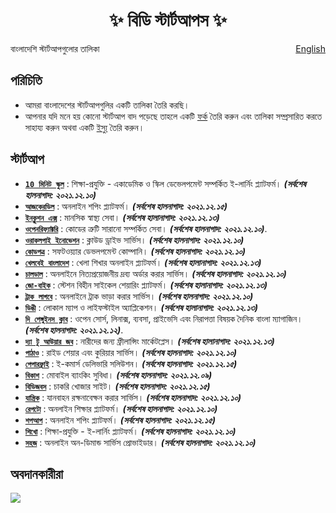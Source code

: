 <h1 align="center">
    ✨ বিডি স্টার্টআপস ✨
</h1>

<p style="text-align:left;">
    বাংলাদেশি স্টার্টআপগুলোর তালিকা
    <span style="float:right;">
      <a href = "https://the-penguins-club.github.io/bd-startups/README.en">English</a>  
    </span>
</p>


## পরিচিতি
- আমরা বাংলাদেশের স্টার্টআপগুলির একটি তালিকা তৈরি করছি।
- আপনার যদি মনে হয় কোনো স্টার্টআপ বাদ পড়েছে তাহলে একটি [ফর্ক](https://github.com/fazlerabbi37/b-startups/fork) তৈরি করুন এবং তালিকা সম্প্রসারিত করতে সাহায্য করুন অথবা একটি [ইস্যু](https://github.com/fazlerabbi37/b-startups/issues) তৈরি করুন।

## স্টার্টআপ
- [**`10 মিনিট স্কুল`**](https://10minuteschool.com) : শিক্ষা-প্রযুক্তি - একাডেমিক ও স্কিল ডেভেলপমেন্ট সম্পর্কিত ই-লার্নিং প্ল্যাটফর্ম। ***(সর্বশেষ হালনাগাদ: ২০২১.১২.১০)***
- [**`আজকেরডিল`**](https://ajkerdeal.com) : অনলাইন শপিং প্ল্যাটফর্ম। ***(সর্বশেষ হালনাগাদ: ২০২১.১২.১৫)***
- [**`ইনক্লুশন এক্স`**](https://inclusionx.org/) : মানসিক স্বাস্থ্য সেবা। ***(সর্বশেষ হালানাগাদ: ২০২১.১২.১৩)***
- [**`ওপেনরিফ্যাক্টরি`**](https://www.openrefactory.com) : কোডের ত্রুটি সারানো সম্পর্কিত সেবা। ***(সর্বশেষ হালনাগাদ: ২০২১.১২.১০)***.
- [**`ওরাকলপাই ইনোভেশন`**](https://oraclepii.com) : ক্লাউড ড্রাইভ সার্ভিস। ***(সর্বশেষ হালনাগাদ: ২০২১.১২.১০)***
- [**`কোডপত্র`**](https://codepotro.com) : সফটওয়্যার ডেভলপমেন্ট কোম্পানি। ***(সর্বশেষ হালনাগাদ: ২০২১.১২.১০)***
- [**`খেলবেই বাংলাদেশ`**](https://kbangla.com/) : খেলা শিখার অনলাইন প্ল্যাটফর্ম। ***(সর্বশেষ হালানাগাদ: ২০২১.১২.১৩)***
- [**`চালডাল`**](https://chaldal.com) : অনলাইনে নিত্যপ্রয়োজনীয় দ্রব্য অর্ডার করার সার্ভিস। ***(সর্বশেষ হালনাগাদ: ২০২১.১২.১০)***
- [**`জো-বাইক`**](https://www.jo.bike/) : স্টেশন বিহীন সাইকেল শেয়ারিং প্ল্যাটফর্ম। ***(সর্বশেষ হালানাগাদ: ২০২১.১২.১৩)***
- [**`ট্রাক লাগবে`**](http://www.trucklagbe.com) : অনলাইনে ট্রাক ভাড়া করার সার্ভিস। ***(সর্বশেষ হালনাগাদ: ২০২১.১২.১০)***
- [**`ডিঙী`**](https://www.dingi.tech/) : লোকাল ম্যাপ ও লাইফস্টাইল অ্যাপ্লিকেশন। ***(সর্বশেষ হালানাগাদ: ২০২১.১২.১৩)*** 
- [**`দি পেঙ্গুইনস ক্লাব`**](https://thepenguins.club/) : ওপেন সোর্স, লিনাক্স, ব্যবসা, প্রাইভেসি এবং নিরাপত্তা বিষয়ক দৈনিক বাংলা ম্যাগাজিন। ***(সর্বশেষ হালনাগাদ: ২০২১.১২.১২)***.
- [**`দ্যা টু আউয়ার জব`**](https://the2hourjob.com/) : নারীদের জন্য ফ্রীলান্সিং মার্কেটপ্লেস। ***(সর্বশেষ হালানাগাদ: ২০২১.১২.১৩)*** 
- [**`পাঠাও`**](https://pathao.com/) : রাইড শেয়ার এবং কুরিয়ার সার্ভিস। ***(সর্বশেষ হালনাগাদ: ২০২১.১২.১০)***
- [**`পেপারফ্লাই‍`**](http://www.paperfly.com.bd/) : ই-কমার্স ডেলিভারি সলিউশন। ***(সর্বশেষ হালনাগাদ: ২০২১.১২.১৫)***
- [**`বিকাশ`**](https://www.bkash.com/) : মোবাইল ব্যাংকিং সুবিধা। ***(সর্বশেষ হালনাগাদ: ২০২১.১২.০৯)***
- [**`বিডিজবস`**](https://www.bdjobs.com/) : চাকরি খোজার সাইট। ***(সর্বশেষ হালনাগাদ: ২০২১.১২.১৫)***
- [**`যান্ত্রিক`**](https://www.zantrik.com) : যানবাহন রক্ষনাবেক্ষন করার সার্ভিস। ***(সর্বশেষ হালনাগাদ: ২০২১.১২.১০)***
- [**`রেপটো`**](https://repto.com.bd/) : অনলাইন শিক্ষার প্ল্যাটফর্ম। ***(সর্বশেষ হালনাগাদ: ২০২১.১২.১০)***
- [**`শপআপ`**](https://shopup.com.bd) : অনলাইন শপিং প্ল্যাটফর্ম। ***(সর্বশেষ হালনাগাদ: ২০২১.১২.১৫)***
- [**`শিখো‍`**](https://shikho.tech) : শিক্ষা-প্রযুক্তি - ই-লার্নিং প্ল্যাটফর্ম। ***(সর্বশেষ হালনাগাদ: ২০২১.১২.১০)***
- [**`সহজ`**](https://www.shohoz.com/) : অনলাইন অন-ডিমান্ড সার্ভিস প্রোভাইডার। ***(সর্বশেষ হালনাগাদ: ২০২১.১২.১০)***
 
<!---
[**`BN-NAME`**](WEBSITE-URL) : BN-DESCRIPTION। ***(সর্বশেষ হালনাগাদ: BN-YYYY.MM.DD)***
--->

## অবদানকারীরা
<a href="https://github.com/The-Penguins-Club/bd-startups/graphs/contributors">
  <img src="https://contrib.rocks/image?repo=The-Penguins-Club/bd-startups"/>
</a>



